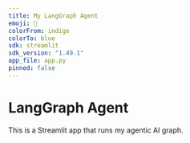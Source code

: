 ```yaml
---
title: My LangGraph Agent
emoji: 🤖
colorFrom: indigo
colorTo: blue
sdk: streamlit
sdk_version: "1.49.1"
app_file: app.py
pinned: false
---
```

# LangGraph Agent

This is a Streamlit app that runs my agentic AI graph.
